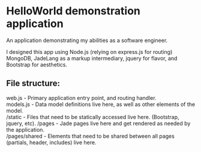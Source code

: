 # HelloWorld demonstration application
An application demonstrating my abilities as a software engineer. 

I designed this app using Node.js (relying on express.js for routing) MongoDB, JadeLang as a markup intermediary, jquery for flavor, and Bootstrap for aesthetics. 

## File structure:
web.js - Primary application entry point, and routing handler.  
models.js - Data model definitions live here, as well as other elements of the model.  
/static - Files that need to be statically accessed live here. (Bootstrap, jquery, etc). 
/pages - Jade pages live here and get rendered as needed by the application.  
/pages/shared - Elements that need to be shared between all pages (partials, header, includes) live here.  

